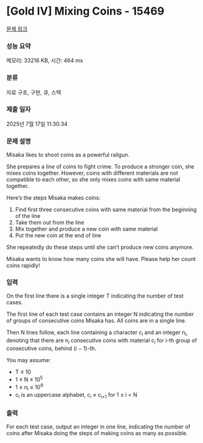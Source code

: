 # [Gold IV] Mixing Coins - 15469 

[문제 링크](https://www.acmicpc.net/problem/15469) 

### 성능 요약

메모리: 33216 KB, 시간: 464 ms

### 분류

자료 구조, 구현, 큐, 스택

### 제출 일자

2025년 7월 17일 11:30:34

### 문제 설명

<p>Misaka likes to shoot coins as a powerful railgun.</p>

<p>She prepares a line of coins to fight crime. To produce a stronger coin, she mixes coins together. However, coins with different materials are not compatible to each other, so she only mixes coins with same material together.</p>

<p>Here’s the steps Misaka makes coins:</p>

<ol>
	<li>Find first three consecutive coins with same material from the beginning of the line</li>
	<li>Take them out from the line</li>
	<li>Mix together and produce a new coin with same material</li>
	<li>Put the new coin at the end of line</li>
</ol>

<p>She repeatedly do these steps until she can’t produce new coins anymore.</p>

<p>Misaka wants to know how many coins she will have. Please help her count coins rapidly!</p>

### 입력 

 <p>On the first line there is a single integer T indicating the number of test cases.</p>

<p>The first line of each test case contains an integer N indicating the number of groups of consecutive coins Misaka has. All coins are in a single line.</p>

<p>Then N lines follow, each line containing a character c<sub>i</sub> and an integer n<sub>i</sub>, denoting that there are n<sub>i</sub> consecutive coins with material c<sub>i</sub> for i-th group of consecutive coins, behind (i − 1)-th.</p>

<p>You may assume:</p>

<ul>
	<li>T ≤ 10</li>
	<li>1 ≤ N ≤ 10<sup>5</sup></li>
	<li>1 ≤ n<sub>i</sub> ≤ 10<sup>9</sup></li>
	<li>c<sub>i</sub> is an uppercase alphabet, c<sub>i</sub> ≠ c<sub>i+1</sub> for 1 ≤ i < N</li>
</ul>

### 출력 

 <p>For each test case, output an integer in one line, indicating the number of coins after Misaka doing the steps of making coins as many as possible.</p>

